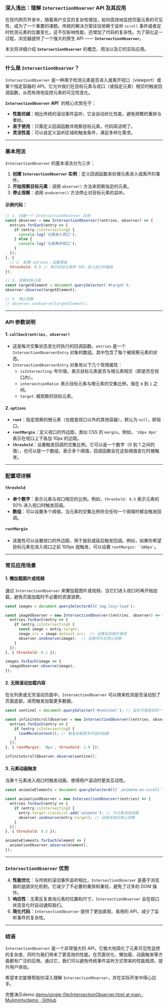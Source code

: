 ### **深入浅出：理解 `IntersectionObserver` API 及其应用**

在现代网页开发中，随着用户交互的复杂性增加，如何高效地监控页面元素的可见性，成为了一个重要的课题。传统的解决方案往往依赖于监听 `scroll` 事件或者定时检测元素的位置变化，这不仅影响性能，还增加了代码的复杂性。为了简化这一过程，浏览器提供了一个强大的原生 API —— **`IntersectionObserver`**。

本文将详细介绍 **`IntersectionObserver`** 的概念、用法以及它的实际应用。

---

### **什么是 `IntersectionObserver`？**

`IntersectionObserver` 是一种用于检测元素是否进入或离开视口（viewport）或某个指定容器的 API。它允许我们在目标元素与视口（或指定元素）相交时触发回调函数，从而有效地监控元素的可见性变化。

**`IntersectionObserver` API`** 的核心优势在于：

- **性能优越**：相比传统的滚动事件监听，它会自动优化性能，避免频繁的重排与重绘。
- **易于使用**：只需定义回调函数并观察目标元素，代码简洁明了。
- **灵活性高**：可以自定义监听区域和触发条件，满足多样化需求。

---

### **基本用法**

`IntersectionObserver` 的基本语法分为三步：

1. **创建 `IntersectionObserver` 实例**：定义回调函数来处理元素进入或离开的事件。
2. **开始观察目标元素**：调用 `observe()` 方法来观察指定的元素。
3. **停止观察**：调用 `unobserve()` 方法停止对目标元素的监听。

#### 示例代码：

```javascript
// 1. 创建一个 IntersectionObserver 实例
const observer = new IntersectionObserver((entries, observer) => {
  entries.forEach(entry => {
    if (entry.isIntersecting) {
      console.log('元素进入视口');
    } else {
      console.log('元素离开视口');
    }
  });
}, {
  // 2. 配置 options：设置阈值
  threshold: 0.5 // 表示目标元素的 50% 进入视口时触发
});

// 3. 观察目标元素
const targetElement = document.querySelector('#target');
observer.observe(targetElement);

// 4. 停止观察
// observer.unobserve(targetElement);
```

---

### **API 参数说明**

#### 1. **`callback(entries, observer)`**

- 这是每次交集状态变化时执行的回调函数。`entries` 是一个 `IntersectionObserverEntry` 对象的数组，其中包含了每个被观察元素的状态。
- `IntersectionObserverEntry` 对象有以下几个常用属性：
    - `isIntersecting`: 布尔值，表示目标元素是否与根元素相交（即是否在视口内）。
    - `intersectionRatio`: 表示目标元素与根元素的交集比例，值在 `0` 到 `1` 之间。
    - `target`: 被观察的目标元素。

#### 2. **`options`**

- **`root`**：指定观察的根元素（也就是视口以外的其他容器），默认为 `null`，即视口。
- **`rootMargin`**：定义视口的外边距，类似 CSS 的 `margin`。例如，`'10px 0px'` 表示在视口上下各加 10px 的边距。
- **`threshold`**：设置触发回调的交集比例。它可以是一个数字（0 到 1 之间的值），也可以是一个数组，表示多个阈值，回调函数会在这些阈值变化时被触发。

---

### **配置项详解**

#### **`threshold`**

- **单个数字**：表示元素与视口相交的比例。例如，`threshold: 0.5` 表示元素的 50% 进入视口时触发回调。
- **数组**：可以设置多个阈值，当元素的交集比例符合任何一个阈值时都会触发回调。

#### **`rootMargin`**

- 该属性可以设置视口的外边距，用于提前或延后触发回调。例如，如果你希望目标元素在进入视口之前 100px 就触发，可以设置 `rootMargin: '100px'`。

---

### **常见应用场景**

#### 1. **懒加载图片或视频**

通过 `IntersectionObserver` 来懒加载图片或视频，当它们进入视口时再开始加载，避免页面加载时不必要的资源浪费。

```javascript
const images = document.querySelectorAll('img.lazy-load');

const imageObserver = new IntersectionObserver((entries, observer) => {
  entries.forEach(entry => {
    if (entry.isIntersecting) {
      const image = entry.target;
      image.src = image.dataset.src;  // 设置实际图片路径
      observer.unobserve(image);  // 加载完毕后停止观察
    }
  });
}, { threshold: 0.1 });

images.forEach(image => {
  imageObserver.observe(image);
});
```

#### 2. **无限滚动加载内容**

在长列表或无穷滚动页面中，`IntersectionObserver` 可以用来检测是否滚动到了页面底部，进而触发加载更多数据。

```javascript
const sentinel = document.querySelector('#sentinel'); // 监听页面底部的一个空元素

const infiniteScrollObserver = new IntersectionObserver((entries, observer) => {
  entries.forEach(entry => {
    if (entry.isIntersecting) {
      loadMoreContent(); // 触发加载更多内容的函数
    }
  });
}, { rootMargin: '0px', threshold: 1.0 });

infiniteScrollObserver.observe(sentinel);
```

#### 3. **元素动画触发**

当某个元素进入视口时触发动画，使得用户滚动时更具互动性。

```javascript
const animateElements = document.querySelectorAll('.animate-on-scroll');

const animationObserver = new IntersectionObserver((entries) => {
  entries.forEach(entry => {
    if (entry.isIntersecting) {
      entry.target.classList.add('animate'); // 为元素添加动画
      observer.unobserve(entry.target); // 动画完成后停止观察
    }
  });
}, { threshold: 0.5 });

animateElements.forEach(element => {
  animationObserver.observe(element);
});
```

---

### **`IntersectionObserver` 优势**

4. **性能优化**：与传统的滚动事件监听相比，`IntersectionObserver` 是基于浏览器的底层优化机制，它减少了不必要的重排和重绘，避免了过多的 DOM 操作。
5. **响应性**：无需反复查询元素的位置和尺寸，`IntersectionObserver` 会在视口状态变化时自动通知我们。
6. **简化代码**：`IntersectionObserver` 提供了更加直观、易用的 API，减少了监听事件的复杂性。

---

### **结语**

`IntersectionObserver` 是一个非常强大的 API，它极大地简化了元素可见性监控的复杂度，同时为我们带来了更高效的性能。在页面优化、懒加载、动画触发等方面都有广泛的应用。通过它，我们可以避免传统事件监听方式带来的性能瓶颈，提升用户体验。

希望本文能够帮助你深入理解 `IntersectionObserver`，并在实际开发中得心应手。

完整演示demo
[demo/single-file/IntersectionObserver.html at main · Muliminty/demo · GitHub](https://github.com/Muliminty/demo/blob/main/single-file/IntersectionObserver.html)